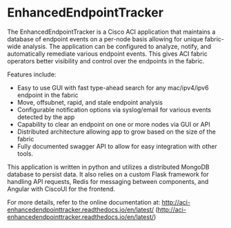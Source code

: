 # EnhancedEndpointTracker

The EnhancedEndpointTracker is a Cisco ACI application that maintains a database of endpoint
events on a per-node basis allowing for unique fabric-wide analysis. The application can be
configured to analyze, notify, and automatically remediate various endpoint events. This gives
ACI fabric operators better visibility and control over the endpoints in the fabric.

Features include:

- Easy to use GUI with fast type-ahead search for any mac/ipv4/ipv6 endpoint in the fabric
- Move, offsubnet, rapid, and stale endpoint analysis
- Configurable notification options via syslog/email for various events detected by the app
- Capability to clear an endpoint on one or more nodes via GUI or API
- Distributed architecture allowing app to grow based on the size of the fabric
- Fully documented swagger API to allow for easy integration with other tools.

This application is written in python and utilizes a distributed MongoDB database to persist data.
It also relies on a custom Flask framework for handling API requests, Redis for messaging between
components, and Angular with CiscoUI for the frontend.

For more details, refer to the online documentation at:
http://aci-enhancedendpointtracker.readthedocs.io/en/latest/ (http://aci-enhancedendpointtracker.readthedocs.io/en/latest/)
